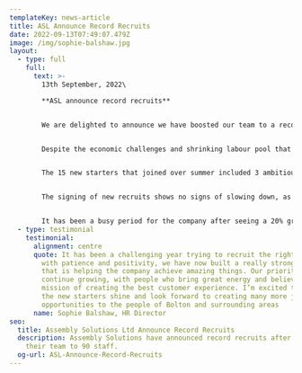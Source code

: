 ```yaml
---
templateKey: news-article
title: ASL Announce Record Recruits
date: 2022-09-13T07:49:07.479Z
image: /img/sophie-balshaw.jpg
layout:
  - type: full
    full:
      text: >-
        13th September, 2022\

        **A﻿SL announce record recruits**


        We are delighted to announce we have boosted our team to a record of 90, after recruiting an additional 15 people this summer.


        Despite the economic challenges and shrinking labour pool that hasn’t been helped by Brexit, we have seen a surprisingly big increase in UK manufacturing opportunities this year, and this has led us to securing a number of significant cable assembly and wiring harness contracts.


        The 15 new starters that joined over summer included 3 ambitious Apprentices; Alex Waterworth, Isobel Hargreaves & Jamie Preston, who are all striving for senior roles in the Technical & Engineering department. Since coming on board they have all had a positive affect and bring a passion that supports the companies culture, mission and vision.


        The signing of new recruits shows no signs of slowing down, as we are still actively searching for new stars to fill roles in our Production & Quality department.


        It has been a busy period for the company after seeing a 20% growth in sales and we're proud to continue supplying some of the worlds leading manufacturers; Ford, Siemens & Vodafone.
  - type: testimonial
    testimonial:
      alignment: centre
      quote: It has been a challenging year trying to recruit the right people, but
        with patience and positivity, we have now built a really strong team
        that is helping the company achieve amazing things. Our priority is to
        continue growing, with people who bring great energy and believe in our
        mission of creating the best customer experience. I’m excited to see all
        the new starters shine and look forward to creating many more job
        opportunities to the people of Bolton and surrounding areas
      name: Sophie Balshaw, HR Director
seo:
  title: Assembly Solutions Ltd Announce Record Recruits
  description: Assembly Solutions have announced record recruits after boosting
    their team to 90 staff.
  og-url: ASL-Announce-Record-Recruits
---
```

